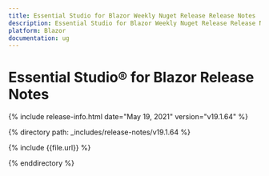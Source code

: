 ```yaml
---
title: Essential Studio for Blazor Weekly Nuget Release Release Notes  
description: Essential Studio for Blazor Weekly Nuget Release Release Notes  
platform: Blazor
documentation: ug
---
```


# Essential Studio&reg; for Blazor  Release Notes  

{% include release-info.html date="May 19, 2021"  version="v19.1.64" %} 


{% directory path: _includes/release-notes/v19.1.64 %}

{% include {{file.url}} %}

{% enddirectory %}
